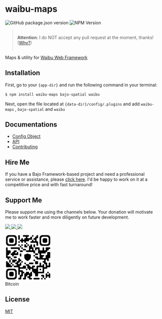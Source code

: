 # waibu-maps

![GitHub package.json version](https://img.shields.io/github/package-json/v/ardhi/waibu-maps) ![NPM Version](https://img.shields.io/npm/v/waibu-maps)

> <br />**Attention**: I do NOT accept any pull request at the moment, thanks! ([Why?](CONTRIBUTING.md))<br /><br />

Maps & utility for [Waibu Web Framework](https://github.com/ardhi/waibu)

## Installation

First, go to your ```{app-dir}``` and run the following command in your terminal:

```bash
$ npm install waibu-maps bajo-spatial waibu
```

Next, open the file located at ```{data-dir}/config/.plugins``` and add ```waibu-maps``` , ```bajo-spatial``` and ```waibu```

## Documentations

- [Config Object](tutorial/00-config.md)
- [API](https://ardhi.github.io/waibu-maps)
- [Contributing](CONTRIBUTING.md)

## Hire Me

If you have a Bajo Framework-based project and need a professional service or assistance, please <a href="https://github.com/ardhi#professional-service">click here</a>. I'd be happy to work on it at a competitive price and with fast turnaround!

## Support Me

Please support me using the channels below. Your donation will motivate me to work faster and more diligently on future development.

<a href="https://github.com/sponsors/ardhi">
  <img src="https://img.shields.io/badge/Github-slategrey?style=flat&logo=github" height="50">
</a>
<a href="https://www.patreon.com/bajoframework">
  <img src="https://img.shields.io/badge/Patreon-f2c3b2?style=flat&logo=patreon" height="50">
</a>
<a href="https://www.paypal.com/ncp/payment/EWLERL7SCUU64">
  <img src="https://img.shields.io/badge/Paypal-blue?style=flat&logo=paypal" height="50">
</a>

<p>
<div><img alt="bc1qwtv78cwp9ef8hnqaw84fxg5856l0pggqe32g6f" src="docs/static/bitcoin.jpeg" width="150" height="150" /><br>Bitcoin</div>
</p>

## License

[MIT](LICENSE)
